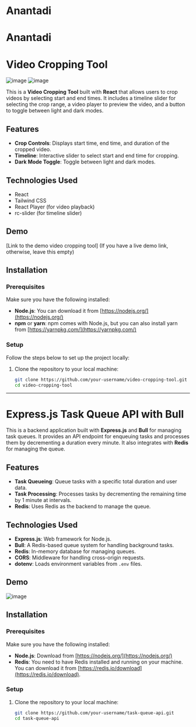 # Anantadi
# Anantadi
# Video Cropping Tool
![image](https://github.com/user-attachments/assets/9b0f15e7-ebe2-4dd7-a5f6-85129ec3aa5f)
![image](https://github.com/user-attachments/assets/2f03c60d-f704-4e10-89af-d4b86cec946f)


This is a **Video Cropping Tool** built with **React** that allows users to crop videos by selecting start and end times. It includes a timeline slider for selecting the crop range, a video player to preview the video, and a button to toggle between light and dark modes.

## Features

- **Crop Controls**: Displays start time, end time, and duration of the cropped video.
- **Timeline**: Interactive slider to select start and end time for cropping.
- **Dark Mode Toggle**: Toggle between light and dark modes.
  
## Technologies Used

- React
- Tailwind CSS
- React Player (for video playback)
- rc-slider (for timeline slider)

## Demo

[Link to the demo video cropping tool] (If you have a live demo link, otherwise, leave this empty)

## Installation

### Prerequisites

Make sure you have the following installed:

- **Node.js**: You can download it from [https://nodejs.org/](https://nodejs.org/)
- **npm** or **yarn**: npm comes with Node.js, but you can also install yarn from [https://yarnpkg.com/](https://yarnpkg.com/)

### Setup

Follow the steps below to set up the project locally:

1. Clone the repository to your local machine:

   ```bash
   git clone https://github.com/your-username/video-cropping-tool.git
   cd video-cropping-tool
   ```
-----------------------------------------------------------------------------------------------------------------------------


# Express.js Task Queue API with Bull

This is a backend application built with **Express.js** and **Bull** for managing task queues. It provides an API endpoint for enqueuing tasks and processes them by decrementing a duration every minute. It also integrates with **Redis** for managing the queue. 

## Features

- **Task Queueing**: Queue tasks with a specific total duration and user data.
- **Task Processing**: Processes tasks by decrementing the remaining time by 1 minute at intervals.
- **Redis**: Uses Redis as the backend to manage the queue.

## Technologies Used

- **Express.js**: Web framework for Node.js.
- **Bull**: A Redis-based queue system for handling background tasks.
- **Redis**: In-memory database for managing queues.
- **CORS**: Middleware for handling cross-origin requests.
- **dotenv**: Loads environment variables from `.env` files.

## Demo

![image](https://github.com/user-attachments/assets/99a7238c-0a4c-489a-9aae-46851f9d5442)


## Installation

### Prerequisites

Make sure you have the following installed:

- **Node.js**: Download from [https://nodejs.org/](https://nodejs.org/)
- **Redis**: You need to have Redis installed and running on your machine. You can download it from [https://redis.io/download](https://redis.io/download).

### Setup

1. Clone the repository to your local machine:

   ```bash
   git clone https://github.com/your-username/task-queue-api.git
   cd task-queue-api
```
